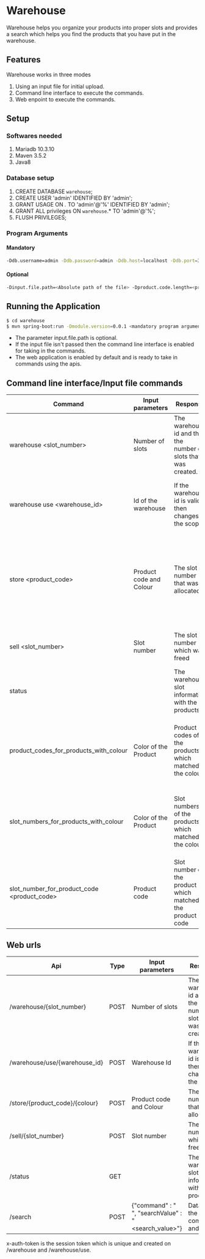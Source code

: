 # Warehouse

Warehouse helps you organize your products into proper slots and provides a search which helps you find the products that you have put in the warehouse.

## Features
Warehouse works in three modes

1. Using an input file for initial upload.
2. Command line interface to execute the commands.
3. Web enpoint to execute the commands.

## Setup
### Softwares needed
1. Mariadb 10.3.10
2. Maven 3.5.2
3. Java8
### Database setup
1. CREATE DATABASE `warehouse`;
2. CREATE USER 'admin' IDENTIFIED BY 'admin';
3. GRANT USAGE ON *.* TO 'admin'@'%' IDENTIFIED BY 'admin';
4. GRANT ALL privileges ON `warehouse`.* TO 'admin'@'%';
5. FLUSH PRIVILEGES;

### Program Arguments
#### Mandatory
```sh
-Ddb.username=admin -Ddb.password=admin -Ddb.host=localhost -Ddb.port=3306 -Ddb.database=warehouse
```
#### Optional
```sh
-Dinput.file.path=<Absolute path of the file> -Dproduct.code.length=<product code size>
```

## Running the Application
```sh
$ cd warehouse
$ mvn spring-boot:run -Dmodule.version=0.0.1 <mandatory program arguments from above>
```

* The parameter input.file.path is optional. 
* If the input file isn't passed then the command line interface is enabled for taking in the commands.
* The web application is enabled by default and is ready to take in commands using the apis.

## Command line interface/Input file commands
| Command | Input parameters | Response | Description |
| ------ | ------ | ------ | ------ |
| warehouse <slot_number> | Number of slots | The warehouse id and the the number of slots that was created. | Creates a warehouse with the specified number of slots |
| warehouse use <warehouse_id> | Id of the warehouse | If the warehouse id is valid then changes the scope | Changes the scope to the warehouse for the further commands |
| store <product_code> <colour> | Product code and Colour | The slot number that was allocated | Stores the product with the specified product code and colour along with the internally allocated slot number |
| sell <slot_number> | Slot number | The slot number which was freed | Sells the product in the specified slot number |
| status |  | The warehouse slot information with the products | Shows the products stored in the warehouse |
| product_codes_for_products_with_colour <colour> | Color of the Product | Product codes of the products which matched the colour | Searches the products based on the color and displays the product codes |
| slot_numbers_for_products_with_colour <colour> | Color of the Product | Slot numbers of the products which matched the colour | Searches the products based on the color and displays the slot numbers |
| slot_number_for_product_code <product_code> | Product code | Slot number of the product which matched the product code | Searches the product based on the product code and displays the slot number |

## Web urls
| Api | Type | Input parameters | Response | Header | Description |
| ------ | ------ | ------ | ------ | ------ | ------ |
| /warehouse/{slot_number} | POST | Number of slots | The warehouse id and the the number of slots that was created. | | Creates a warehouse with the specified number of slots |
| /warehouse/use/{warehouse_id} | POST | Warehouse Id |If the warehouse id is valid then changes the scope. | x-auth-token | Changes the scope to the warehouse for the further commands. If the auth token header isn't passed then a new session is created |
| /store/{product_code}/{colour} | POST | Product code and Colour | The slot number that was allocated | x-auth-token | Stores the product with the specified product code and colour along with the internally allocated slot number |
| /sell/{slot_number} | POST | Slot number | The slot number which was freed | x-auth-token | Sells the product in the specified slot number |
| /status | GET | | The warehouse slot information with the products | x-auth-token | Shows the products stored in the warehouse |
| /search | POST | {"command" : "<search _commands>", "searchValue" : "<search_value>"} | Data for the search command and value | x-auth-token, Content-Type:application/json | Commands supported : product_codes_for_products_with_colour, slot_numbers_for_products_with_colour, slot_number_for_product_code |

x-auth-token is the session token which is unique and created on /warehouse and /warehouse/use.
